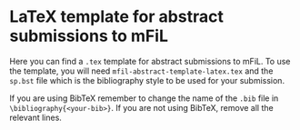 # LaTeX template for abstract submissions to mFiL

Here you can find a `.tex` template for abstract submissions to mFiL.
To use the template, you will need `mfil-abstract-template-latex.tex` and the `sp.bst` file which is the bibliography style to be used for your submission.

If you are using BibTeX remember to change the name of the `.bib` file in `\bibliography{<your-bib>}`.
If you are not using BibTeX, remove all the relevant lines.
